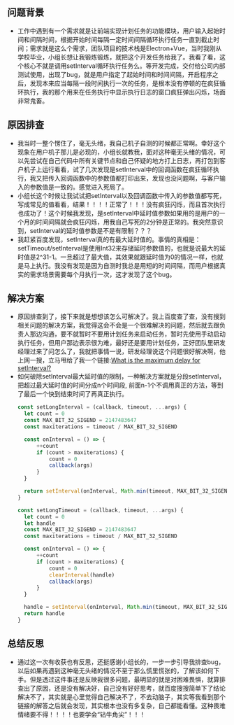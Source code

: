 ## 问题背景
* 工作中遇到有一个需求就是让前端实现计划任务的功能模块，用户输入起始时间和间隔时间，根据开始时间每隔一定时间间隔循环执行任务一直到截止时间；需求就是这么个需求，团队项目的技术栈是Electron+Vue，当时我刚从学校毕业，小组长想让我锻炼锻炼，就把这个开发任务给我了。我看了看，这个核心不就是调用setInterval循环执行任务么。等开发完成，交付给公司内部测试使用，出现了bug，就是用户指定了起始时间和时间间隔，开启程序之后，发现本来应当每隔一段时间执行一次的任务，是根本没有停顿的在疯狂循环执行，我的那个用来在任务执行中显示执行日志的窗口疯狂弹出闪烁，场面非常鬼畜。
## 原因排查
* 我当时一整个愣住了，毫无头绪，我自己机子自测的时候都正常啊。幸好这个现象在用户机子那儿是必现的，小组长就教我，面对这种毫无头绪的情况，可以先尝试在自己代码中所有关键节点和自己怀疑的地方打上日志，再打包到客户机子上运行看看，试了几次发现是setInterval中的回调函数在疯狂循环执行，我又把传入回调函数中的参数值都打印出来，发现也没问题啊，与客户输入的参数值是一致的。感觉进入死局了。
* 小组长这个时候让我试试把setInterval以及回调函数中传入的参数值都写死，写成常见的值看看，结果！！！！正常了！！！没有疯狂闪烁，而且首次执行也成功了！这个时候我发现，是setInterval中延时值参数如果用的是用户的一个月的时间间隔就会疯狂闪烁，用我自己写死的2分钟是正常的。我突然意识到，setInterval的延时值参数是不是有限制？？？
* 我赶紧百度发现，setInterval真的有最大延时值的。事情的真相是：setTimeout/setInterval是使用Int32来存储延时参数值的，也就是说最大的延时值是2^31-1。一旦超过了最大值，其效果就跟延时值为0的情况一样，也就是马上执行。我没有发现是因为自测时我总是用短的时间间隔，而用户根据真实的需求场景需要每个月执行一次，这才发现了这个bug。
## 解决方案
* 原因排查到了，接下来就是想想该怎么可解决了。我上百度查了查，没有搜到相关问题的解决方案，我觉得这会不会是一个很难解决的问题，然后就去跟负责人那边沟通，要不就暂时不要用计划任务来启动任务，暂时先使用手动启动执行任务，但用户那边表示很为难，最好还是要用计划任务，正好团队里研发经理过来了问怎么了，我就把事情一说，研发经理说这个问题很好解决啊，他上网一搜，立马甩给了我一个链接:[What is the maximum delay for setInterval?](https://stackoverflow.com/questions/12633405/what-is-the-maximum-delay-for-setinterval)
* 如何破除setInterval最大延时值的限制，一种解决方案就是分段setInterval，把超过最大延时值的时间分成n个时间段, 前面n-1个不调用真正的方法，等到了最后一个快到结束时间了再真正执行。
  ```js
  const setLongInterval = (callback, timeout, ...args) {
    let count = 0
    const MAX_BIT_32_SIGEND = 2147483647
    const maxiterations = timeout / MAX_BIT_32_SIGEND

    const onInterval = () => {
        ++count
        if (count > maxiterations) {
            count = 0
            callback(args)
        }
    }

    return setInterval(onInterval, Math.min(timeout, MAX_BIT_32_SIGEND))
  }

  const setLongTimeout = (callback, timeout, ...args) {
    let count = 0
    let handle
    const MAX_BIT_32_SIGEND = 2147483647
    const maxiterations = timeout / MAX_BIT_32_SIGEND

    const onInterval = () => {
        ++count
        if (count > maxiterations) {
            count = 0
            clearInterval(handle)
            callback(args)
        }
    }

    handle = setInterval(onInterval, Math.min(timeout, MAX_BIT_32_SIGEND))
    return handle
  }
  ```
## 总结反思
* 通过这一次有收获也有反思，还挺感谢小组长的，一步一步引导我排查bug，以后如果再遇到这种毫无头绪的情况不至于那么慌里慌张的，了解该如何下手。但是透过这件事还是反映我很多问题，最明显的就是对困难畏惧，就算排查出了原因，还是没有解决好，自己没有好好思考，就百度搜搜简单下了结论解决不了，其实就是心里觉得自己解决不了，不去动脑子，其实等我看到那个链接的解答之后就会发现，其实根本也没有多复杂，自己都能看懂。这种畏难情绪要不得！！！！也要学会“钻牛角尖”！！！